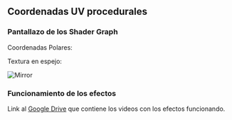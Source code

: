 ## Coordenadas UV procedurales

### Pantallazo de los Shader Graph

Coordenadas Polares: 



Textura en espejo: 

![Mirror](https://github.com/mgarcial/Chococonos/assets/82070420/7cca5de8-4921-4296-ac9b-8b25e36fe1a5)


### Funcionamiento de los efectos

Link al [Google Drive](https://drive.google.com/drive/folders/1EfFCuUD2GrxFOBW5IyLUnSevvRgOpEJT?usp=sharing) que contiene los videos con los efectos funcionando. 
